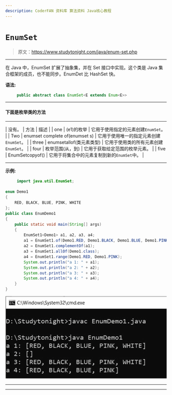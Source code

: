 ```yaml
---
description: CoderFAN 资料库 算法资料 Java核心教程
---
```


# `EnumSet`

> 原文：<https://www.studytonight.com/java/enum-set.php>

* * *

在 Java 中，EnumSet 扩展了抽象集，并在 Set 接口中实现。这个类是 Java 集合框架的成员，也不能同步。EnumDet 比 HashSet 快。

**语法:**

```java
	 public abstract class EnumSet<E extends Enum<E>> 

```

* * *

#### **下面是枚举类**的方法

* * *

| 没有。 | 方法 | 描述 |
| one | (e1)的枚举 | 它用于使用指定的元素创建`EnumSet`。 |
| Two | enumset complete of(enumset s) | 它用于使用唯一的指定元素创建`EnumSet`。 |
| three | enumsetallof(类元素类型) | 它用于使用类的所有元素创建`EnumSet`。 |
| four | 枚举范围(从，到) | 它用于获取给定范围的枚举元素。 |
| five | EnumSetcopyof() | 它用于将集合中的元素复制到新的`EnumSet`中。 |

* * *

**示例:**

```java
	 import java.util.EnumSet; 

enum Demo1
{ 
    RED, BLACK, BLUE, PINK, WHITE
}; 
public class EnumDemo1
{ 
    public static void main(String[] args)  
    { 
        EnumSet1<Demo1> a1, a2, a3, a4; 
        a1 = EnumSet1.of(Demo1.RED, Demo1.BLACK, Demo1.BLUE, Demo1.PINK, Demo1.WHITE); 
        a2 = EnumSet1.complementOf(a1); 
        a3 = EnumSet1.allOf(Demo1.class); 
        a4 = EnumSet1.range(Demo1.RED, Demo1.PINK); 
		System.out.println("a 1: " + a1); 
		System.out.println("a 2: " + a2); 
		System.out.println("a 3: " + a3); 
		System.out.println("a 4: " + a4); 
    } 
} 

```

![enum-set](img/187fe034c4305680bd0c343d42dc00b6.png)

* * *

* * *